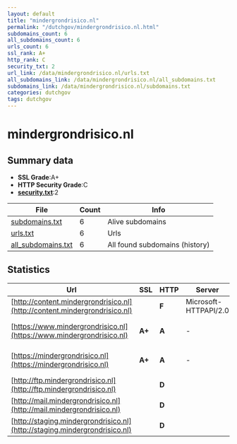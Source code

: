 ```yaml
---
layout: default
title: "mindergrondrisico.nl"
permalink: "/dutchgov/mindergrondrisico.nl.html"
subdomains_count: 6
all_subdomains_count: 6
urls_count: 6
ssl_rank: A+
http_rank: C
security_txt: 2
url_link: /data/mindergrondrisico.nl/urls.txt
all_subdomains_link: /data/mindergrondrisico.nl/all_subdomains.txt
subdomains_link: /data/mindergrondrisico.nl/subdomains.txt
categories: dutchgov
tags: dutchgov
---
```



# mindergrondrisico.nl
## Summary data


 - **SSL Grade**:A+
 - **HTTP Security Grade**:C
 - **[security.txt](https://www.digitaleoverheid.nl/nieuws/standaard-security-txt-nu-verplicht-voor-overheid/)**:2


| File       | Count | Info |
|------------|-------|------|
|[subdomains.txt](/DutchGovScope/data/mindergrondrisico.nl/subdomains.txt)|6|Alive subdomains|
|[urls.txt](/DutchGovScope/data/mindergrondrisico.nl/urls.txt)|6|Urls|
|[all_subdomains.txt](/DutchGovScope/data/mindergrondrisico.nl/all_subdomains.txt)|6|All found subdomains (history)|


## Statistics


| Url | SSL | HTTP | Server | Cookie | HSTS | CORS | CTO | CSP | XFO | XXP | RP |FP| Tech |Title |
|--------|-------|-------|------|------|------|------|------|------|------|------|------|------|------|------|
|[http://content.mindergrondrisico.nl](http://content.mindergrondrisico.nl)| | **F**|Microsoft-HTTPAPI/2.0| | | | | | | | :white_check_mark: | |Microsoft HTTPAPI:2.0|Not Found|
|[https://www.mindergrondrisico.nl](https://www.mindergrondrisico.nl)| **A+**| **A**|-| |:white_check_mark: | | | :white_check_mark:| :white_check_mark: | :white_check_mark: | :white_check_mark: | |HSTS Microsoft ASP.NET:-|Object moved|
|[https://mindergrondrisico.nl](https://mindergrondrisico.nl)| **A+**| **A**|-| |:white_check_mark: | | | :white_check_mark:| :white_check_mark: | :white_check_mark: | :white_check_mark: | |HSTS Microsoft ASP.NET:-|Home - Minder gr...|
|[http://ftp.mindergrondrisico.nl](http://ftp.mindergrondrisico.nl)| | **D**|| | | | | | | :white_check_mark: | :white_check_mark: | |Microsoft HTTPAPI:2.0|Attack Detected|
|[http://mail.mindergrondrisico.nl](http://mail.mindergrondrisico.nl)| | **D**|| | | | | | | :white_check_mark: | :white_check_mark: | |Microsoft HTTPAPI:2.0|Attack Detected|
|[http://staging.mindergrondrisico.nl](http://staging.mindergrondrisico.nl)| | **D**|| | | | | | | :white_check_mark: | :white_check_mark: | |Microsoft HTTPAPI:2.0|Attack Detected|

